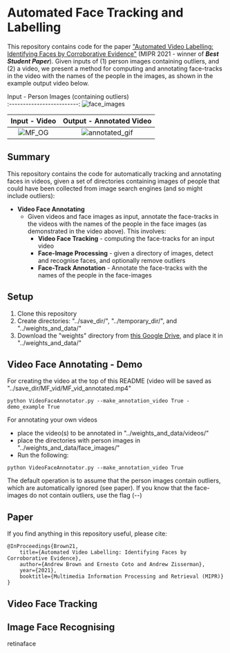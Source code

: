 # Automated Face Tracking and Labelling
This repository contains code for the paper ["Automated Video Labelling: Identifying Faces by Corroborative Evidence"](https://arxiv.org/abs/2102.05645) (MIPR 2021 - winner of **_Best Student Paper_**). Given inputs of (1) person images containing outliers, and (2) a video, we present a method for computing and annotating face-tracks in the video with the names of the people in the images, as shown in the example output video below.

Input - Person Images (containing outliers)   
:-------------------------:
![face_images](https://user-images.githubusercontent.com/44160842/177529261-2b57e30a-6af8-47c0-bba5-545bef2465dc.jpg)

Input - Video             |  Output - Annotated Video
:-------------------------:|:-------------------------:
![MF_OG](https://user-images.githubusercontent.com/44160842/177526502-509af5ce-37a6-4207-ade1-b49ca398a1b0.gif)  |  ![annotated_gif](https://user-images.githubusercontent.com/44160842/177524977-7bedc208-41dc-4253-b619-e0c8b6b9eaac.gif)

**Summary**
---
This repository contains the code for automatically tracking and annotating faces in videos, given a set of directories containing images of people that could have been collected from image search engines (and so might include outliers):

+ **Video Face Annotating**
    - Given videos and face images as input, annotate the face-tracks in the videos with the names of the people in the face images (as demonstrated in the video above). This involves: 
        * **Video Face Tracking** - computing the face-tracks for an input video
        * **Face-Image Processing** - given a directory of images, detect and recognise faces, and optionally remove outliers
        * **Face-Track Annotation** - Annotate the face-tracks with the names of the people in the face-images
    


**Setup**
---
1) Clone this repository
2) Create directories: "../save_dir/", "../temporary_dir/", and "../weights_and_data/"
3) Download the "weights" directory from [this Google Drive](https://drive.google.com/drive/folders/180Kx3DH2gvqnMKBIn7baE6vr8KeLXKWM?usp=sharing), and place it in "../weights_and_data/"

**Video Face Annotating - Demo**
---
For creating the video at the top of this README (video will be saved as "../save_dir/MF_vid/MF_vid_annotated.mp4"
```
python VideoFaceAnnotator.py --make_annotation_video True -demo_example True
```

For annotating your own videos
+ place the video(s) to be annotated in "../weights_and_data/videos/"
+ place the directories with person images in "../weights_and_data/face_images/"
+ Run the following:
```
python VideoFaceAnnotator.py --make_annotation_video True
```

The default operation is to assume that the person images contain outliers, which are automatically ignored (see paper). If you know that the face-images do not contain outliers, use the flag (--)


## Paper

If you find anything in this repository useful, please cite:
```
@InProceedings{Brown21,
    title={Automated Video Labelling: Identifying Faces by Corroborative Evidence},
    author={Andrew Brown and Ernesto Coto and Andrew Zisserman},
    year={2021},
    booktitle={Multimedia Information Processing and Retrieval (MIPR)}
}
```


**Video Face Tracking**
---



**Image Face Recognising**
---

retinaface

